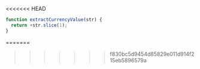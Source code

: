 <<<<<<< HEAD
```js run
function extractCurrencyValue(str) {
  return +str.slice(1);
}
```
=======
>>>>>>> f830bc5d9454d85829e011d914f215eb5896579a

